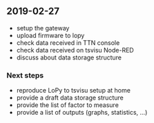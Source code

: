 ## 2019-02-27

* setup the gateway
* upload firmware to lopy
* check data received in TTN console
* check data received on tsvisu Node-RED
* discuss about data storage structure

### Next steps

* reproduce LoPy to tsvisu setup at home
* provide a draft data storage structure
* provide the list of factor to measure
* provide a list of outputs (graphs, statistics, ...)
